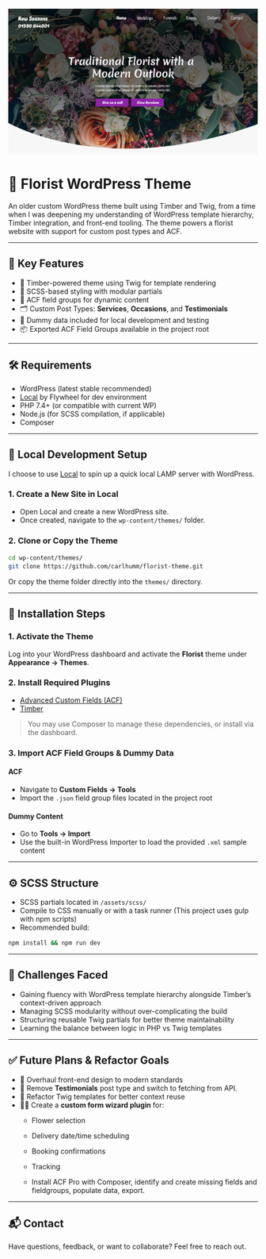 

![Homepage Screenshot](./screenshot.png)


# 💐 Florist WordPress Theme

An older custom WordPress theme built using Timber and Twig, from a time when I was deepening my understanding of WordPress template hierarchy, Timber integration, and front-end tooling. The theme powers a florist website with support for custom post types and ACF.

---

## 🚀 Key Features

- 🌲 Timber-powered theme using Twig for template rendering  
- 🎨 SCSS-based styling with modular partials  
- 🧩 ACF field groups for dynamic content  
- 🗂️ Custom Post Types: **Services**, **Occasions**, and **Testimonials**  
- 🧪 Dummy data included for local development and testing  
- 📦 Exported ACF Field Groups available in the project root  

---

## 🛠 Requirements

- WordPress (latest stable recommended)  
- [Local](https://localwp.com/) by Flywheel for dev environment  
- PHP 7.4+ (or compatible with current WP)  
- Node.js (for SCSS compilation, if applicable)  
- Composer  

---

## 🔧 Local Development Setup

I choose to use [Local](https://localwp.com/) to spin up a quick local LAMP server with WordPress. 

### 1. Create a New Site in Local

- Open Local and create a new WordPress site.  
- Once created, navigate to the `wp-content/themes/` folder.  

### 2. Clone or Copy the Theme

```bash
cd wp-content/themes/
git clone https://github.com/carlhumm/florist-theme.git
```

Or copy the theme folder directly into the `themes/` directory.

---

## 🧩 Installation Steps

### 1. Activate the Theme

Log into your WordPress dashboard and activate the **Florist** theme under **Appearance → Themes**.

### 2. Install Required Plugins

- [Advanced Custom Fields (ACF)](https://wordpress.org/plugins/advanced-custom-fields/)  
- [Timber](https://wordpress.org/plugins/timber-library/)  

> You may use Composer to manage these dependencies, or install via the dashboard.

### 3. Import ACF Field Groups & Dummy Data

#### ACF

- Navigate to **Custom Fields → Tools**  
- Import the `.json` field group files located in the project root  

#### Dummy Content

- Go to **Tools → Import**  
- Use the built-in WordPress Importer to load the provided `.xml` sample content  

---

## ⚙️ SCSS Structure

- SCSS partials located in `/assets/scss/`  
- Compile to CSS manually or with a task runner (This project uses gulp with npm scripts)
- Recommended build:  

```bash
npm install && npm run dev
```

---

## 🧠 Challenges Faced

- Gaining fluency with WordPress template hierarchy alongside Timber’s context-driven approach  
- Managing SCSS modularity without over-complicating the build  
- Structuring reusable Twig partials for better theme maintainability  
- Learning the balance between logic in PHP vs Twig templates  

---

## ✅ Future Plans & Refactor Goals

- 🧱 Overhaul front-end design to modern standards  
- 🔁 Remove **Testimonials** post type and switch to fetching from API.
- 🧠 Refactor Twig templates for better context reuse  
- 🧙‍♂️ Create a **custom form wizard plugin** for:  
  - Flower selection  
  - Delivery date/time scheduling  
  - Booking confirmations 
  - Tracking 

  - Install ACF Pro with Composer, identify and create missing fields and fieldgroups, populate data, export.

---

## 📬 Contact

Have questions, feedback, or want to collaborate? Feel free to reach out.
